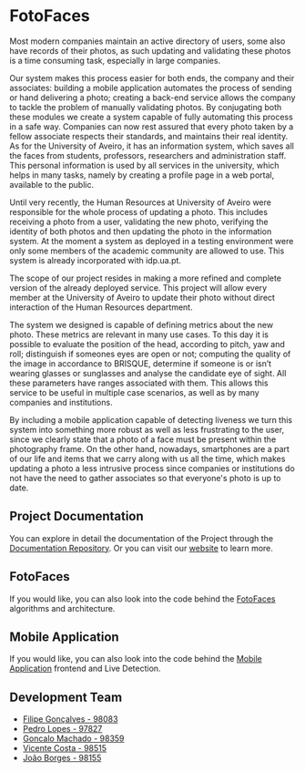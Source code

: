 # FotoFaces

Most modern companies maintain an active directory of users, some also have records of their photos, as such updating and validating these photos is a time consuming task, especially in large companies.

Our system makes this process easier for both ends, the company and their associates: building a mobile application automates the process of sending or hand delivering a photo; creating a back-end service allows the company to tackle the problem of manually validating photos. By conjugating both these modules we create a system capable of fully automating this process in a safe way. Companies can now rest assured that every photo taken by a fellow associate respects their standards, and maintains their real identity.
As for the University of Aveiro, it has an information system, which saves all the faces from students, professors, researchers and administration staff. This personal information is used by all services in the university, which helps in many tasks, namely by creating a profile page in a web portal, available to the public.

Until very recently, the Human Resources at University of Aveiro were responsible for the whole process of updating a photo. This includes receiving a photo from a user, validating the new photo, verifying the identity of both photos and then updating the photo in the information system. At the moment a system as deployed in a testing environment were only some members of the academic community are allowed to use. This system is already incorporated with idp.ua.pt.

The scope of our project resides in making a more refined and complete version of the already deployed service. This project will allow every member at the University of Aveiro to update their photo without direct interaction of the Human Resources department.

The system we designed is capable of defining metrics about the new photo. These metrics are relevant in many use cases. To this day it is possible to evaluate the position of the head, according to pitch, yaw and roll; distinguish if someones eyes are open or not; computing the quality of the image in accordance to BRISQUE, determine if someone is or isn’t wearing glasses or sunglasses and analyse the candidate eye of sight. All these parameters have ranges associated with them. This allows this service to be useful in multiple case scenarios, as well as by many companies and institutions.

By including a mobile application capable of detecting liveness we turn this system into something more robust as well as less frustrating to the user, since we clearly state that a photo of a face must be present within the photography frame. On the other hand, nowadays, smartphones are a part of our life and items that we carry along with us all the time, which makes updating a photo a less intrusive process since companies or institutions do not have the need to gather associates so that everyone's photo is up to date.

## Project Documentation
You can explore in detail the documentation of the Project through the [Documentation Repository](https://github.com/FotoFaces/Documentation). 
Or you can visit our [website](https://fotofaces.github.io/) to learn more. 

## FotoFaces
If you would like, you can also look into the code behind the [FotoFaces](https://github.com/FotoFaces/FotoFaces) algorithms and architecture.

## Mobile Application
If you would like, you can also look into the code behind the [Mobile Application](https://github.com/FotoFaces/MobileApp) frontend and Live Detection.

## Development Team
- [Filipe Gonçalves - 98083](https://github.com/FlipGoncalves)
- [Pedro Lopes - 97827](https://github.com/Pedro-Lopes-Frisson)
- [Goncalo Machado - 98359](https://github.com/goncalo-machado)
- [Vicente Costa - 98515](https://github.com/SrPhoenix)
- [João Borges - 98155](https://github.com/JoaoBorgesUA)
